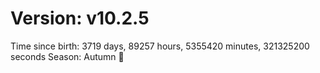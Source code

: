 # Version: v10.2.5
Time since birth: 3719 days, 89257 hours, 5355420 minutes, 321325200 seconds
Season: Autumn 🍁
